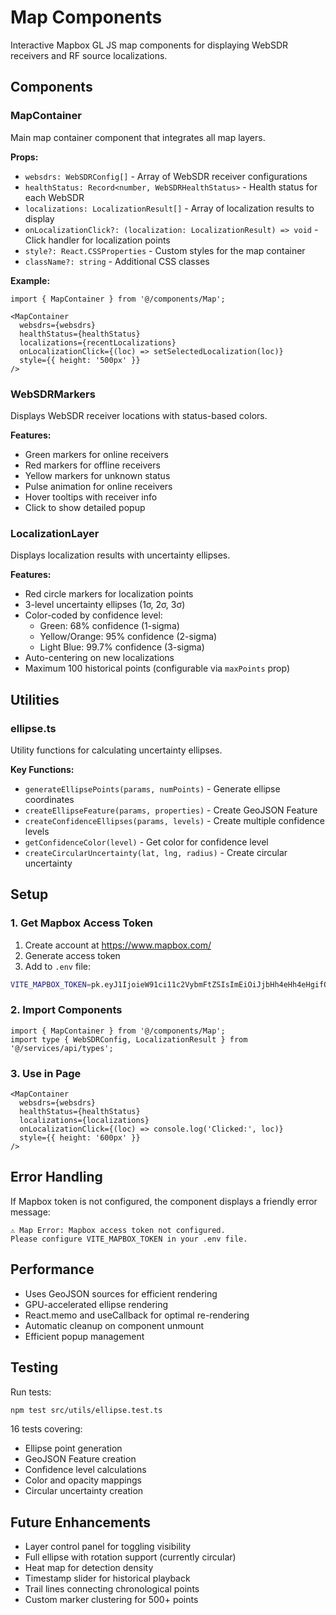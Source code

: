 # Map Components

Interactive Mapbox GL JS map components for displaying WebSDR receivers and RF source localizations.

## Components

### MapContainer

Main map container component that integrates all map layers.

**Props:**
- `websdrs: WebSDRConfig[]` - Array of WebSDR receiver configurations
- `healthStatus: Record<number, WebSDRHealthStatus>` - Health status for each WebSDR
- `localizations: LocalizationResult[]` - Array of localization results to display
- `onLocalizationClick?: (localization: LocalizationResult) => void` - Click handler for localization points
- `style?: React.CSSProperties` - Custom styles for the map container
- `className?: string` - Additional CSS classes

**Example:**
```tsx
import { MapContainer } from '@/components/Map';

<MapContainer
  websdrs={websdrs}
  healthStatus={healthStatus}
  localizations={recentLocalizations}
  onLocalizationClick={(loc) => setSelectedLocalization(loc)}
  style={{ height: '500px' }}
/>
```

### WebSDRMarkers

Displays WebSDR receiver locations with status-based colors.

**Features:**
- Green markers for online receivers
- Red markers for offline receivers
- Yellow markers for unknown status
- Pulse animation for online receivers
- Hover tooltips with receiver info
- Click to show detailed popup

### LocalizationLayer

Displays localization results with uncertainty ellipses.

**Features:**
- Red circle markers for localization points
- 3-level uncertainty ellipses (1σ, 2σ, 3σ)
- Color-coded by confidence level:
  - Green: 68% confidence (1-sigma)
  - Yellow/Orange: 95% confidence (2-sigma)
  - Light Blue: 99.7% confidence (3-sigma)
- Auto-centering on new localizations
- Maximum 100 historical points (configurable via `maxPoints` prop)

## Utilities

### ellipse.ts

Utility functions for calculating uncertainty ellipses.

**Key Functions:**
- `generateEllipsePoints(params, numPoints)` - Generate ellipse coordinates
- `createEllipseFeature(params, properties)` - Create GeoJSON Feature
- `createConfidenceEllipses(params, levels)` - Create multiple confidence levels
- `getConfidenceColor(level)` - Get color for confidence level
- `createCircularUncertainty(lat, lng, radius)` - Create circular uncertainty

## Setup

### 1. Get Mapbox Access Token

1. Create account at https://www.mapbox.com/
2. Generate access token
3. Add to `.env` file:

```bash
VITE_MAPBOX_TOKEN=pk.eyJ1IjoieW91ci11c2VybmFtZSIsImEiOiJjbHh4eHh4eHgifQ.xxxxxxxxxxxx
```

### 2. Import Components

```tsx
import { MapContainer } from '@/components/Map';
import type { WebSDRConfig, LocalizationResult } from '@/services/api/types';
```

### 3. Use in Page

```tsx
<MapContainer
  websdrs={websdrs}
  healthStatus={healthStatus}
  localizations={localizations}
  onLocalizationClick={(loc) => console.log('Clicked:', loc)}
  style={{ height: '600px' }}
/>
```

## Error Handling

If Mapbox token is not configured, the component displays a friendly error message:

```
⚠️ Map Error: Mapbox access token not configured.
Please configure VITE_MAPBOX_TOKEN in your .env file.
```

## Performance

- Uses GeoJSON sources for efficient rendering
- GPU-accelerated ellipse rendering
- React.memo and useCallback for optimal re-rendering
- Automatic cleanup on component unmount
- Efficient popup management

## Testing

Run tests:
```bash
npm test src/utils/ellipse.test.ts
```

16 tests covering:
- Ellipse point generation
- GeoJSON Feature creation
- Confidence level calculations
- Color and opacity mappings
- Circular uncertainty creation

## Future Enhancements

- Layer control panel for toggling visibility
- Full ellipse with rotation support (currently circular)
- Heat map for detection density
- Timestamp slider for historical playback
- Trail lines connecting chronological points
- Custom marker clustering for 500+ points

